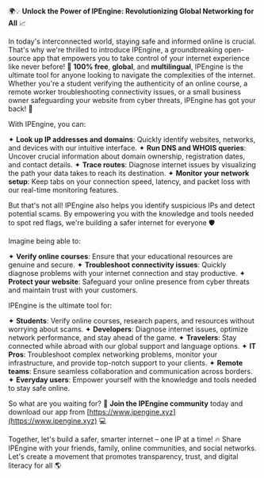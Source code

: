 🌍💡 **Unlock the Power of IPEngine: Revolutionizing Global Networking for All** 📈

In today's interconnected world, staying safe and informed online is crucial. That's why we're thrilled to introduce IPEngine, a groundbreaking open-source app that empowers you to take control of your internet experience like never before! 🚀 **100% free**, **global**, and **multilingual**, IPEngine is the ultimate tool for anyone looking to navigate the complexities of the internet. Whether you're a student verifying the authenticity of an online course, a remote worker troubleshooting connectivity issues, or a small business owner safeguarding your website from cyber threats, IPEngine has got your back! 📡

With IPEngine, you can:

✦ **Look up IP addresses and domains**: Quickly identify websites, networks, and devices with our intuitive interface.
✦ **Run DNS and WHOIS queries**: Uncover crucial information about domain ownership, registration dates, and contact details.
✦ **Trace routes**: Diagnose internet issues by visualizing the path your data takes to reach its destination.
✦ **Monitor your network setup**: Keep tabs on your connection speed, latency, and packet loss with our real-time monitoring features.

But that's not all! IPEngine also helps you identify suspicious IPs and detect potential scams. By empowering you with the knowledge and tools needed to spot red flags, we're building a safer internet for everyone 🛡️

Imagine being able to:

✦ **Verify online courses**: Ensure that your educational resources are genuine and secure.
✦ **Troubleshoot connectivity issues**: Quickly diagnose problems with your internet connection and stay productive.
✦ **Protect your website**: Safeguard your online presence from cyber threats and maintain trust with your customers.

IPEngine is the ultimate tool for:

✦ **Students**: Verify online courses, research papers, and resources without worrying about scams.
✦ **Developers**: Diagnose internet issues, optimize network performance, and stay ahead of the game.
✦ **Travelers**: Stay connected while abroad with our global support and language options.
✦ **IT Pros**: Troubleshoot complex networking problems, monitor your infrastructure, and provide top-notch support to your clients.
✦ **Remote teams**: Ensure seamless collaboration and communication across borders.
✦ **Everyday users**: Empower yourself with the knowledge and tools needed to stay safe online.

So what are you waiting for? 🎉 **Join the IPEngine community** today and download our app from [https://www.ipengine.xyz](https://www.ipengine.xyz) 💻

Together, let's build a safer, smarter internet – one IP at a time! 🔥 Share IPEngine with your friends, family, online communities, and social networks. Let's create a movement that promotes transparency, trust, and digital literacy for all 🌎